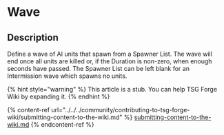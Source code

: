 # Wave

## Description
Define a wave of AI units that spawn from a Spawner List. The wave will end once all units are killed or, if the Duration is non-zero, when enough seconds have passed. The Spawner List can be left blank for an Intermission wave which spawns no units.

{% hint style="warning" %}
This article is a stub. You can help TSG Forge Wiki by expanding it.
{% endhint %}

{% content-ref url="../../../community/contributing-to-tsg-forge-wiki/submitting-content-to-the-wiki.md" %}
[submitting-content-to-the-wiki.md](../../../community/contributing-to-tsg-forge-wiki/submitting-content-to-the-wiki.md)
{% endcontent-ref %}

